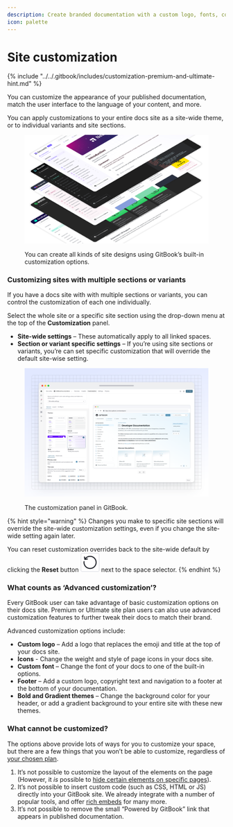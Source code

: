 ```yaml
---
description: Create branded documentation with a custom logo, fonts, colors, links and more
icon: palette
---
```


# Site customization

{% include "../../.gitbook/includes/customization-premium-and-ultimate-hint.md" %}

You can customize the appearance of your published documentation, match the user interface to the language of your content, and more.

You can apply customizations to your entire docs site as a site-wide theme, or to individual variants and site sections.

<figure><img src="../../.gitbook/assets/customization-demo.png" alt="A GitBook screenshot showing a customized docs site"><figcaption><p>You can create all kinds of site designs using GitBook’s built-in customization options.</p></figcaption></figure>

### Customizing sites with multiple sections or variants

If you have a docs site with with multiple sections or variants, you can control the customization of each one individually.

Select the whole site or a specific site section using the drop-down menu at the top of the **Customization** panel.

* **Site-wide settings** – These automatically apply to all linked spaces.
* **Section or variant specific settings** – If you’re using site sections or variants, you’re can set specific customization that will override the default site-wise setting.

<figure><img src="../../.gitbook/assets/19_02_2025_site_customization.svg" alt="A GitBook screenshot showing the customization panel"><figcaption><p>The customization panel in GitBook.</p></figcaption></figure>

{% hint style="warning" %}
Changes you make to specific site sections will override the site-wide customization settings, even if you change the site-wide setting again later.

You can reset customization overrides back to the site-wide default by clicking the **Reset** button <picture><source srcset="../../.gitbook/assets/reset_icon_dark.svg" media="(prefers-color-scheme: dark)"><img src="../../.gitbook/assets/reset_icon_light.svg" alt="The Reset icon in GitBook"></picture> next to the space selector.
{% endhint %}

### What counts as ‘Advanced customization’?

Every GitBook user can take advantage of basic customization options on their docs site. Premium or Ultimate site plan users can also use advanced customization features to further tweak their docs to match their brand.

Advanced customization options include:

* **Custom logo** – Add a logo that replaces the emoji and title at the top of your docs site.
* **Icons** - Change the weight and style of page icons in your docs site.
* **Custom font** – Change the font of your docs to one of the built-in options.
* **Footer** – Add a custom logo, copyright text and navigation to a footer at the bottom of your documentation.
* **Bold and Gradient themes** – Change the background color for your header, or add a gradient background to your entire site with these new themes.

### What cannot be customized?

The options above provide lots of ways for you to customize your space, but there are a few things that you won’t be able to customize, regardless of [your chosen plan](../../account-management/plans/).

1. It’s not possible to customize the layout of the elements on the page (However, it _is_ possible to [hide certain elements on specific pages](../../creating-content/content-structure/page.md)).
2. It’s not possible to insert custom code (such as CSS, HTML or JS) directly into your GitBook site. We already integrate with a number of popular tools, and offer [rich embeds](../../creating-content/blocks/embed-a-url.md) for many more.
3. It’s not possible to remove the small “Powered by GitBook” link that appears in published documentation.
